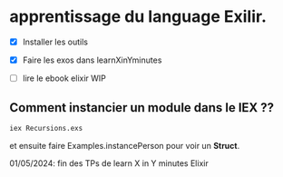 # apprentissage du language Exilir.


- [x] Installer les outils
- [x] Faire les exos dans learnXinYminutes
- [ ]  lire le ebook elixir WIP


## Comment instancier un module dans le IEX ??
```bash
iex Recursions.exs
```

et ensuite faire Examples.instancePerson pour voir un **Struct**.

01/05/2024: fin des TPs de learn X in Y minutes Elixir
